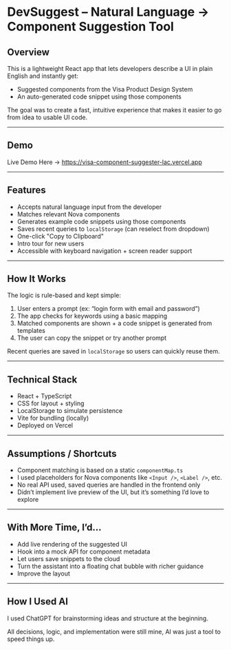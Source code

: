 # DevSuggest – Natural Language → Component Suggestion Tool

## Overview

This is a lightweight React app that lets developers describe a UI in plain English and instantly get:

- Suggested components from the Visa Product Design System
- An auto-generated code snippet using those components

The goal was to create a fast, intuitive experience that makes it easier to go from idea to usable UI code.

---

## Demo

Live Demo Here -> https://visa-component-suggester-lac.vercel.app

---

## Features

-  Accepts natural language input from the developer
-  Matches relevant Nova components
-  Generates example code snippets using those components
-  Saves recent queries to `localStorage` (can reselect from dropdown)
-  One-click "Copy to Clipboard"
-  Intro tour for new users
-  Accessible with keyboard navigation + screen reader support

---

## How It Works

The logic is rule-based and kept simple:

1. User enters a prompt (ex: “login form with email and password”)
2. The app checks for keywords using a basic mapping
3. Matched components are shown + a code snippet is generated from templates
4. The user can copy the snippet or try another prompt

Recent queries are saved in `localStorage` so users can quickly reuse them.

---

## Technical Stack

- React + TypeScript
- CSS for layout + styling
- LocalStorage to simulate persistence
- Vite for bundling (locally)
- Deployed on Vercel

---

## Assumptions / Shortcuts

- Component matching is based on a static `componentMap.ts`
- I used placeholders for Nova components like `<Input />`, `<Label />`, etc.
- No real API used, saved queries are handled in the frontend only
- Didn’t implement live preview of the UI, but it’s something I’d love to explore

---

## With More Time, I’d...

- Add live rendering of the suggested UI
- Hook into a mock API for component metadata
- Let users save snippets to the cloud
- Turn the assistant into a floating chat bubble with richer guidance
- Improve the layout

---

## How I Used AI

I used ChatGPT for brainstorming ideas and structure at the beginning.

All decisions, logic, and implementation were still mine, AI was just a tool to speed things up.


